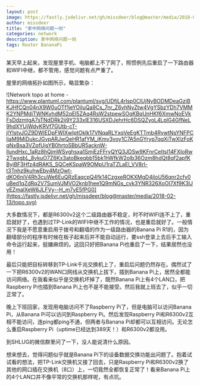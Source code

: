 ```yaml
---
layout: post
image: https://fastly.jsdelivr.net/gh/missdeer/blog@master/media/2018-02-13/topo.svg
author: missdeer
title: "家中网络问题一则"
categories: network
description: 家中网络问题一则
tags: Router BananaPi
---
```


某天早上起来，发现屋里手机、电脑都上不了网了，照惯例先后重启了一下路由器和WIFI中继，都不管用，感觉问题有点严重了。

屋里的网络拓扑如图所示，略显繁杂：

![Network topo at home - https://www.plantuml.com/plantuml/svg/UDfjL4rlsp0ClUjNyBODMDeaGzjBKJHfCQn04nX9W0uOTf1jeYOiIuQa9Cs_7nr_Z6vhNyZtw4VgYSbzYDh7VMMK2YNPMdjTWNKvhdM52qEl5ZAq4RsW2stpewSOqKBqUnHKf6XmwNoEVkFsDdzmtgA7sTNdDRk2ij9Y233xlE316USXDJehrHc6DSQZyoL4LplG4GfNeL9hdXYUjWdyKRVf7GUtb-cT-jlYIstvJOZ9DWIEDpFWIXwIptOklk17VNqaRLYxqVeEgKTTmb4RywtNsYNFPCljaM9MiDukcJGvpARJwQeHR1afYM_iKmv3voy1C7A5nGYryp7qqXiTwXIzFoKqNxBsa3VZpfUjsYB0hrtoSBbUR5acknW-llundHxc_1aRz8hQjmWSvghsxa1SmjEzFFryQYQ3JDSw9KFnrCeItsI14FXIoRw2TwxgbL_8vkuO7Z6Kx3atoBkeqbb15bk1hWfkW2olb36Ozm8hdQt8qf2apfKByjBF3Hfz4dRAKS_SQCeKSpaW9OMpU1raTZLaEl_VV8rl-t3Tnhz9kuhwEbv4MzOwt-dKO6niV4Rh3cuWe6EuQRzEaqcpQ4fk14CzgxeROKXMgD4jloU56qnr2cfy0uBed1qZdRq2V7SumVJMVO2knb1hee1Q9mNGs_cvk3YNR326XoOI7Xf9K3IJyEZmalXeW6JLFVy--H_m7vE5fPG0](https://fastly.jsdelivr.net/gh/missdeer/blog@master/media/2018-02-13/topo.svg)

大多数情况下，都是R6300v2这个二级路由器不稳定，时不时WIFI连不上了，重启就好了，也遇到过TP-Link的WIFI中继不工作的情况，也是重启就好了。一般情况下我是不愿意重启用于拨号和翻墙的作为一级路由器的Banana Pi R1的，因为翻墙部分的程序有时候在板子起来后并不能自动运行，要ssh登录上去后手工输入命令运行起来，挺嫌麻烦的。这回只好把Banana Pi也重启了一下，结果居然也没用！

最后只能把目标转移到TP-Link千兆交换机上了，重启后问题仍然存在。偶然试了一下把R6300v2的WAN口网线从交换机上拔下，插到Banana Pi上，居然全都能访问网络。在我看来似乎是交换机坏掉了，既然Banana Pi上有4个LAN口，把Raspberry Pi也插到Banana Pi上也不是不能接受。然后我就上班去了，似乎一切正常了。

晚上下班回家，发现用电脑访问不了Raspberry Pi了，但是电脑可以访问Banana Pi，从Banana Pi可以访问到Raspberry Pi。然后发现Raspberry Pi和R6300v2互相不能访问，连ping都ping不通，但两者与Banana Pi却都可以互相访问。无论怎么重启Raspberry Pi（uptime已经达到389天！）和R6300v2都没用。

到SHLUG的微信群里问了一下，没人能说清什么原因。

想来想去，觉得问题似乎就是Banana Pi下的设备数据交换功能出问题了。抱着试试看的想法，把TP-Link交换机又接了回去，只是Raspberry Pi和R6300v2换了其他的网口插在交换机（8口）上，一切竟然全都恢复正常了！看来Banana Pi上的4个LAN口并不像平常的交换机那样呢，有点坑。
